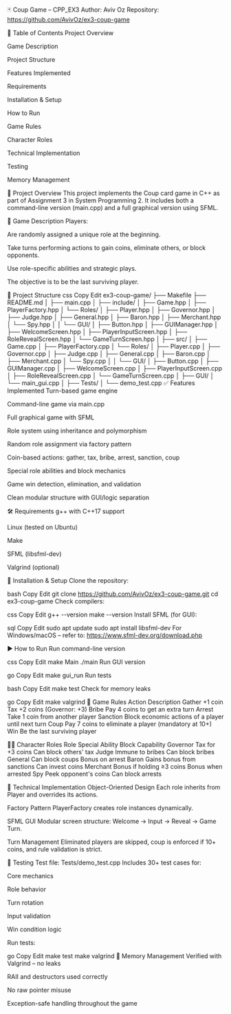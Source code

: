🃏 Coup Game – CPP_EX3
Author: Aviv Oz
Repository: https://github.com/AvivOz/ex3-coup-game

📑 Table of Contents
Project Overview

Game Description

Project Structure

Features Implemented

Requirements

Installation & Setup

How to Run

Game Rules

Character Roles

Technical Implementation

Testing

Memory Management

🧩 Project Overview
This project implements the Coup card game in C++ as part of Assignment 3 in System Programming 2.
It includes both a command-line version (main.cpp) and a full graphical version using SFML.

🎲 Game Description
Players:

Are randomly assigned a unique role at the beginning.

Take turns performing actions to gain coins, eliminate others, or block opponents.

Use role-specific abilities and strategic plays.

The objective is to be the last surviving player.

📁 Project Structure
css
Copy
Edit
ex3-coup-game/
├── Makefile
├── README.md
│
├── main.cpp
│
├── include/
│   ├── Game.hpp
│   ├── PlayerFactory.hpp
│   └── Roles/
│       ├── Player.hpp
│       ├── Governor.hpp
│       ├── Judge.hpp
│       ├── General.hpp
│       ├── Baron.hpp
│       ├── Merchant.hpp
│       └── Spy.hpp
│
│   └── GUI/
│       ├── Button.hpp
│       ├── GUIManager.hpp
│       ├── WelcomeScreen.hpp
│       ├── PlayerInputScreen.hpp
│       ├── RoleRevealScreen.hpp
│       └── GameTurnScreen.hpp
│
├── src/
│   ├── Game.cpp
│   ├── PlayerFactory.cpp
│   └── Roles/
│       ├── Player.cpp
│       ├── Governor.cpp
│       ├── Judge.cpp
│       ├── General.cpp
│       ├── Baron.cpp
│       ├── Merchant.cpp
│       └── Spy.cpp
│
│   └── GUI/
│       ├── Button.cpp
│       ├── GUIManager.cpp
│       ├── WelcomeScreen.cpp
│       ├── PlayerInputScreen.cpp
│       ├── RoleRevealScreen.cpp
│       └── GameTurnScreen.cpp
│
├── GUI/
│   └── main_gui.cpp
│
├── Tests/
│   └── demo_test.cpp
✅ Features Implemented
Turn-based game engine

Command-line game via main.cpp

Full graphical game with SFML

Role system using inheritance and polymorphism

Random role assignment via factory pattern

Coin-based actions: gather, tax, bribe, arrest, sanction, coup

Special role abilities and block mechanics

Game win detection, elimination, and validation

Clean modular structure with GUI/logic separation

🛠 Requirements
g++ with C++17 support

Linux (tested on Ubuntu)

Make

SFML (libsfml-dev)

Valgrind (optional)

🔧 Installation & Setup
Clone the repository:

bash
Copy
Edit
git clone https://github.com/AvivOz/ex3-coup-game.git
cd ex3-coup-game
Check compilers:

css
Copy
Edit
g++ --version
make --version
Install SFML (for GUI):

sql
Copy
Edit
sudo apt update
sudo apt install libsfml-dev
For Windows/macOS – refer to:
https://www.sfml-dev.org/download.php

▶️ How to Run
Run command-line version

css
Copy
Edit
make Main
./main
Run GUI version

go
Copy
Edit
make gui_run
Run tests

bash
Copy
Edit
make test
Check for memory leaks

go
Copy
Edit
make valgrind
📜 Game Rules
Action	Description
Gather	+1 coin
Tax	+2 coins (Governor: +3)
Bribe	Pay 4 coins to get an extra turn
Arrest	Take 1 coin from another player
Sanction	Block economic actions of a player until next turn
Coup	Pay 7 coins to eliminate a player (mandatory at 10+)
Win	Be the last surviving player

🧑‍💼 Character Roles
Role	Special Ability	Block Capability
Governor	Tax for +3 coins	Can block others' tax
Judge	Immune to bribes	Can block bribes
General	Can block coups	Bonus on arrest
Baron	Gains bonus from sanctions	Can invest coins
Merchant	Bonus if holding ≥3 coins	Bonus when arrested
Spy	Peek opponent's coins	Can block arrests

🧠 Technical Implementation
Object-Oriented Design
Each role inherits from Player and overrides its actions.

Factory Pattern
PlayerFactory creates role instances dynamically.

SFML GUI
Modular screen structure: Welcome → Input → Reveal → Game Turn.

Turn Management
Eliminated players are skipped, coup is enforced if 10+ coins, and rule validation is strict.

🧪 Testing
Test file: Tests/demo_test.cpp
Includes 30+ test cases for:

Core mechanics

Role behavior

Turn rotation

Input validation

Win condition logic

Run tests:

go
Copy
Edit
make test
make valgrind
🧼 Memory Management
Verified with Valgrind – no leaks

RAII and destructors used correctly

No raw pointer misuse

Exception-safe handling throughout the game